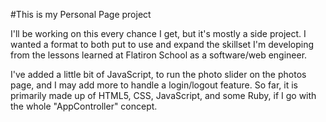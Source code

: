 #This is my Personal Page project

I'll be working on this every chance I get, but it's mostly a side project.
I wanted a format to both put to use and expand the skillset I'm developing
from the lessons learned at Flatiron School as a software/web engineer.

I've added a little bit of JavaScript, to run the photo slider on the photos page, and I may add
 more to handle a login/logout feature. So far, it is primarily made up of HTML5, CSS, JavaScript, and some Ruby, if I go with the whole "AppController" concept.
